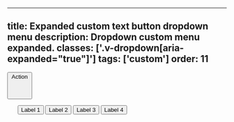 <!--
 *              © 2025 Visa
 *
 * Licensed under the Apache License, Version 2.0 (the "License");
 * you may not use this file except in compliance with the License.
 * You may obtain a copy of the License at
 *
 *         http://www.apache.org/licenses/LICENSE-2.0
 *
 * Unless required by applicable law or agreed to in writing, software
 * distributed under the License is distributed on an "AS IS" BASIS,
 * WITHOUT WARRANTIES OR CONDITIONS OF ANY KIND, either express or implied.
 * See the License for the specific language governing permissions and
 * limitations under the License.
 *
 -->
---
title: Expanded custom text button dropdown menu
description: Dropdown custom menu expanded. 
classes: ['.v-dropdown[aria-expanded="true"]']
tags: ['custom']
order: 11
---

<button aria-controls="dropdown-menu-label-only-expanded" aria-expanded="true" class="v-button v-dropdown" id="dropdown-button-label-only-expanded">
  Action
  <svg aria-hidden="true" class="v-icon v-icon-visa v-icon-tiny" focusable="false" viewbox="0 0 16 16">
    <use href="#visa-chevron-up-tiny">
    </use>
  </svg>
</button>
<div aria-labelledby="dropdown-button-label-only-expanded" class="v-dropdown-menu v-surface" id="dropdown-menu-label-only-expanded" aria-hidden="false">
  <ul class="v-listbox">
    <button class="v-listbox-item v-px-8 v-py-11">
      Label 1
    </button>
    <button class="v-listbox-item v-px-8 v-py-11">
      Label 2
    </button>
    <button class="v-listbox-item v-px-8 v-py-11">
      Label 3
    </button>
    <button class="v-listbox-item v-px-8 v-py-11">
      Label 4
    </button>
  </ul>
</div>
